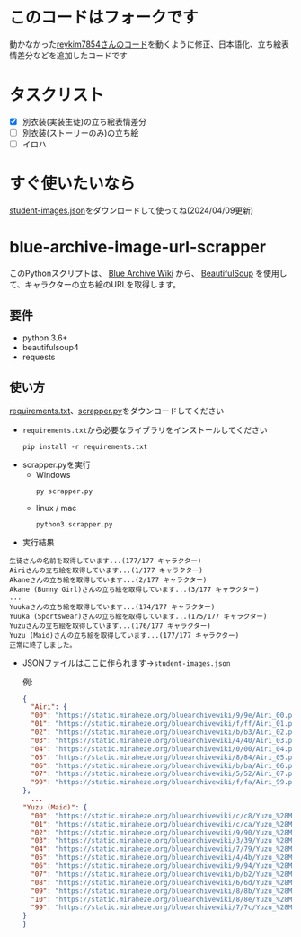 # このコードはフォークです
動かなかった[reykim7854さんのコード](https://github.com/reykim7854/blue-archive-image-url-scrapper)を動くように修正、日本語化、立ち絵表情差分などを追加したコードです
# タスクリスト
- [x] 別衣装(実装生徒)の立ち絵表情差分
- [ ] 別衣装(ストーリーのみ)の立ち絵
- [ ] イロハ
# すぐ使いたいなら
[student-images.json](https://github.com/jpbtk/blue-archive-image-url-scrapper/blob/main/student-images.json)をダウンロードして使ってね(2024/04/09更新)
# blue-archive-image-url-scrapper
このPythonスクリプトは、 [Blue Archive Wiki](https://bluearchive.wiki/wiki) から、 [BeautifulSoup](https://www.crummy.com/software/BeautifulSoup/) を使用して、キャラクターの立ち絵のURLを取得します。
## 要件
- python 3.6+
- beautifulsoup4
- requests
## 使い方
[requirements.txt](https://github.com/jpbtk/blue-archive-image-url-scrapper/blob/main/requirements.txt)、[scrapper.py](https://github.com/jpbtk/blue-archive-image-url-scrapper/blob/main/scrapper.py)をダウンロードしてください
- `requirements.txt`から必要なライブラリをインストールしてください
  ```
  pip install -r requirements.txt
  ```
- scrapper.pyを実行
  - Windows
    ```
    py scrapper.py
    ```
  - linux / mac
    ```
    python3 scrapper.py
    ```
- 実行結果
```
生徒さんの名前を取得しています...(177/177 キャラクター)
Airiさんの立ち絵を取得しています...(1/177 キャラクター)
Akaneさんの立ち絵を取得しています...(2/177 キャラクター)
Akane (Bunny Girl)さんの立ち絵を取得しています...(3/177 キャラクター)
...
Yuukaさんの立ち絵を取得しています...(174/177 キャラクター)
Yuuka (Sportswear)さんの立ち絵を取得しています...(175/177 キャラクター)
Yuzuさんの立ち絵を取得しています...(176/177 キャラクター)
Yuzu (Maid)さんの立ち絵を取得しています...(177/177 キャラクター)
正常に終了しました。
```
- JSONファイルはここに作られます→`student-images.json`
  
  例:
  ```json
  {
    "Airi": {
    "00": "https://static.miraheze.org/bluearchivewiki/9/9e/Airi_00.png",
    "01": "https://static.miraheze.org/bluearchivewiki/f/ff/Airi_01.png",
    "02": "https://static.miraheze.org/bluearchivewiki/b/b3/Airi_02.png",
    "03": "https://static.miraheze.org/bluearchivewiki/4/40/Airi_03.png",
    "04": "https://static.miraheze.org/bluearchivewiki/0/00/Airi_04.png",
    "05": "https://static.miraheze.org/bluearchivewiki/8/84/Airi_05.png",
    "06": "https://static.miraheze.org/bluearchivewiki/b/ba/Airi_06.png",
    "07": "https://static.miraheze.org/bluearchivewiki/5/52/Airi_07.png",
    "99": "https://static.miraheze.org/bluearchivewiki/f/fa/Airi_99.png"
  },
    ...
  "Yuzu (Maid)": {
    "00": "https://static.miraheze.org/bluearchivewiki/c/c8/Yuzu_%28Maid%29_00.png",
    "01": "https://static.miraheze.org/bluearchivewiki/c/ca/Yuzu_%28Maid%29_01.png",
    "02": "https://static.miraheze.org/bluearchivewiki/9/90/Yuzu_%28Maid%29_02.png",
    "03": "https://static.miraheze.org/bluearchivewiki/3/39/Yuzu_%28Maid%29_03.png",
    "04": "https://static.miraheze.org/bluearchivewiki/7/79/Yuzu_%28Maid%29_04.png",
    "05": "https://static.miraheze.org/bluearchivewiki/4/4b/Yuzu_%28Maid%29_05.png",
    "06": "https://static.miraheze.org/bluearchivewiki/9/94/Yuzu_%28Maid%29_06.png",
    "07": "https://static.miraheze.org/bluearchivewiki/b/b2/Yuzu_%28Maid%29_07.png",
    "08": "https://static.miraheze.org/bluearchivewiki/6/6d/Yuzu_%28Maid%29_08.png",
    "09": "https://static.miraheze.org/bluearchivewiki/8/8b/Yuzu_%28Maid%29_09.png",
    "10": "https://static.miraheze.org/bluearchivewiki/8/8e/Yuzu_%28Maid%29_10.png",
    "99": "https://static.miraheze.org/bluearchivewiki/7/7c/Yuzu_%28Maid%29_99.png"
  }
  }
  ```
